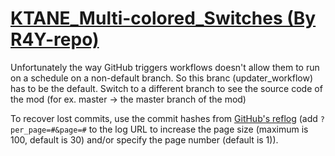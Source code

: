 # [KTANE_Multi-colored_Switches (By R4Y-repo)](https://github.com/R4Y-repo/KTANE_Multi-colored_Switches)

Unfortunately the way GitHub triggers workflows doesn't allow them to run on a schedule on a non-default branch. So this branc (updater_workflow) has to be the default. Switch to a different branch to see the source code of the mod (for ex. master -> the master branch of the mod)

To recover lost commits, use the commit hashes from [GitHub's reflog](https://api.github.com/repos/KtaneModules/KTANE_Multi-colored_Switches-R4Y-repo/events) (add `?per_page=#&page=#` to the log URL to increase the page size (maximum is 100, default is 30) and/or specify the page number (default is 1)).
